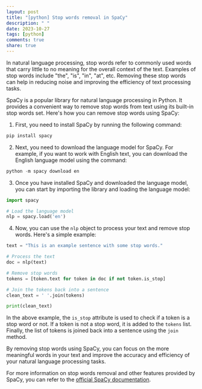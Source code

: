 ```yaml
---
layout: post
title: "[python] Stop words removal in SpaCy"
description: " "
date: 2023-10-27
tags: [python]
comments: true
share: true
---
```


In natural language processing, stop words refer to commonly used words that carry little to no meaning for the overall context of the text. Examples of stop words include "the", "is", "in", "at", etc. Removing these stop words can help in reducing noise and improving the efficiency of text processing tasks.

SpaCy is a popular library for natural language processing in Python. It provides a convenient way to remove stop words from text using its built-in stop words set. Here's how you can remove stop words using SpaCy:

1. First, you need to install SpaCy by running the following command:

```python
pip install spacy
```

2. Next, you need to download the language model for SpaCy. For example, if you want to work with English text, you can download the English language model using the command:

```python
python -m spacy download en
```

3. Once you have installed SpaCy and downloaded the language model, you can start by importing the library and loading the language model:

```python
import spacy

# Load the language model
nlp = spacy.load('en')
```

4. Now, you can use the `nlp` object to process your text and remove stop words. Here's a simple example:

```python
text = "This is an example sentence with some stop words."

# Process the text
doc = nlp(text)

# Remove stop words
tokens = [token.text for token in doc if not token.is_stop]

# Join the tokens back into a sentence
clean_text = ' '.join(tokens)

print(clean_text)
```

In the above example, the `is_stop` attribute is used to check if a token is a stop word or not. If a token is not a stop word, it is added to the `tokens` list. Finally, the list of tokens is joined back into a sentence using the `join` method.

By removing stop words using SpaCy, you can focus on the more meaningful words in your text and improve the accuracy and efficiency of your natural language processing tasks.

For more information on stop words removal and other features provided by SpaCy, you can refer to the [official SpaCy documentation](https://spacy.io/usage/linguistic-features#stop-words).